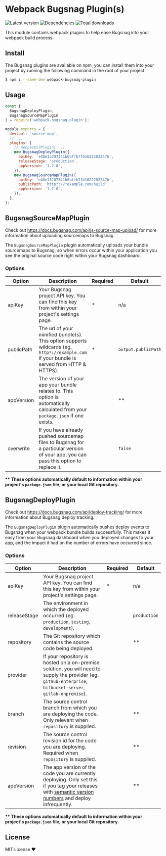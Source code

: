 # Webpack Bugsnag Plugin(s)

![Latest version](https://img.shields.io/npm/v/webpack-bugsnag-plugin.svg)
![Dependencies](https://david-dm.org/jacobmarshall/webpack-bugsnag-plugin.svg)
![Total downloads](https://img.shields.io/npm/dt/webpack-bugsnag-plugin.svg)

This module contains webpack plugins to help ease Bugsnag into your webpack build process.

## Install

The Bugsnag plugins are available on npm, you can install them into your project by running the following command in the root of your project.

```sh
$ npm i --save-dev webpack-bugsnag-plugin
```

## Usage

```js
const {
  BugsnagDeployPlugin,
  BugsnagSourceMapPlugin
} = require('webpack-bugsnag-plugin');

module.exports = {
  devtool: 'source-map',
  // ...
  plugins: [
    // WebpackS3Plugin(...)
    new BugsnagDeployPlugin({
      apiKey: 'e48e13207341b6bffb7fb1622282247b',
      releaseStage: 'production',
      appVersion: '1.7.0',
    }),
    new BugsnagSourceMapPlugin({
      apiKey: 'e48e13207341b6bffb7fb1622282247b',
      publicPath: 'http*://*example.com/build',
      appVersion: '1.7.0',
    }),
  ],
};
```

## BugsnagSourceMapPlugin

Check out https://docs.bugsnag.com/api/js-source-map-upload/ for more information about uploading sourcemaps to Bugsnag.

The `BugsnagSourceMapPlugin` plugin automatically uploads your bundle sourcemaps to Bugsnag, so when errors occur within your application you see the original source code right within your Bugsnag dashboard.

### Options

|Option    |Description                                                                                                                               |Required|Default            |
|----------|------------------------------------------------------------------------------------------------------------------------------------------|--------|-------------------|
|apiKey    |Your Bugsnag project API key. You can find this key from within your project's settings page.                                             |*       |n/a                |
|publicPath|The url of your minified bundle(s). This option supports wildcards (eg. `http*://example.com` if your bundle is served from HTTP & HTTPS).|*       |`output.publicPath`|
|appVersion|The version of your app your bundle relates to. This option is automatically calculated from your `package.json` if one exists.           |        |**                 |
|overwrite |If you have already pushed sourcemap files to Bugsnag for a particular version of your app, you can pass this option to replace it.       |        |`false`            |

__** These options automatically default to information within your project's `package.json` file, or your local Git repository.__

## BugsnagDeployPlugin

Check out https://docs.bugsnag.com/api/deploy-tracking/ for more information about Bugsnag deploy tracking.

The `BugsnagDeployPlugin` plugin automatically pushes deploy events to Bugsnag when your webpack bundle builds successfully. This makes it easy from your Bugsnag dashboard when you deployed changes to your app, and the impact it had on the number of errors have occurred since.

### Options

|Option      |Description                                                                                                                                                                 |Required|Default     |
|------------|----------------------------------------------------------------------------------------------------------------------------------------------------------------------------|--------|------------|
|apiKey      |Your Bugsnag project API key. You can find this key from within your project's settings page.                                                                               |*       |n/a         |
|releaseStage|The environment in which the deployed occurred (eg. `production`, `testing`, `development`).                                                                                |        |`production`|
|repository  |The Git repository which contains the source code being deployed.                                                                                                           |        |**          |
|provider    |If your repository is hosted on a on-premise solution, you will need to supply the provider (eg. `github-enterprise`, `bitbucket-server`, `gitlab-onpremise`).              |        |            |
|branch      |The source control branch from which you are deploying the code. Only relevant when `repository` is supplied.                                                               |        |**          |
|revision    |The source control revision id for the code you are deploying. Required when `repository` is supplied.                                                                      |        |**          |
|appVersion  |The app version of the code you are currently deploying. Only set this if you tag your releases with [semantic version numbers](http://semver.org/) and deploy infrequently.|        |**          |

__** These options automatically default to information within your project's `package.json` file, or your local Git repository.__

## License

MIT License ❤️
